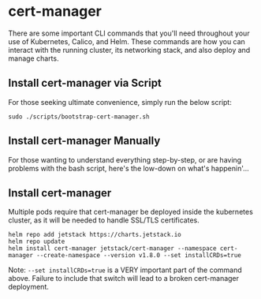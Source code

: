 # cert-manager

There are some important CLI commands that you'll need throughout your use of Kubernetes, Calico, and Helm. These commands are how you can interact with the running cluster, its networking stack, and also deploy and manage charts.

## Install cert-manager via Script

For those seeking ultimate convenience, simply run the below script:

```shell
sudo ./scripts/bootstrap-cert-manager.sh
```

## Install cert-manager Manually

For those wanting to understand everything step-by-step, or are having problems with the bash script, here's the low-down on what's happenin'...

## Install cert-manager

Multiple pods require that cert-manager be deployed inside the kubernetes cluster, as it will be needed to handle SSL/TLS certificates.

```shell
helm repo add jetstack https://charts.jetstack.io
helm repo update
helm install cert-manager jetstack/cert-manager --namespace cert-manager --create-namespace --version v1.8.0 --set installCRDs=true
```

Note: `--set installCRDs=true` is a VERY important part of the command above. Failure to include that switch will lead to a broken cert-manager deployment.
